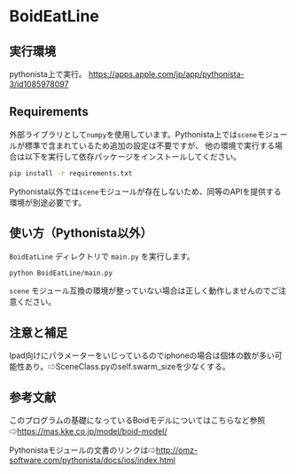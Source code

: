 # BoidEatLine

## 実行環境
pythonista上で実行。
https://apps.apple.com/jp/app/pythonista-3/id1085978097

## Requirements
外部ライブラリとして`numpy`を使用しています。Pythonista上では`scene`モジュールが標準で含まれているため追加の設定は不要ですが、
他の環境で実行する場合は以下を実行して依存パッケージをインストールしてください。

```bash
pip install -r requirements.txt
```

Pythonista以外では`scene`モジュールが存在しないため、同等のAPIを提供する環境が別途必要です。

## 使い方（Pythonista以外）
`BoidEatLine` ディレクトリで `main.py` を実行します。

```bash
python BoidEatLine/main.py
```
`scene` モジュール互換の環境が整っていない場合は正しく動作しませんのでご注意ください。

## 注意と補足
Ipad向けにパラメーターをいじっているのでiphoneの場合は個体の数が多い可能性あり。⇨SceneClass.pyのself.swarm_sizeを少なくする。

## 参考文献
このプログラムの基礎になっているBoidモデルについてはこちらなど参照⇨https://mas.kke.co.jp/model/boid-model/

Pythonistaモジュールの文書のリンクは⇨http://omz-software.com/pythonista/docs/ios/index.html
